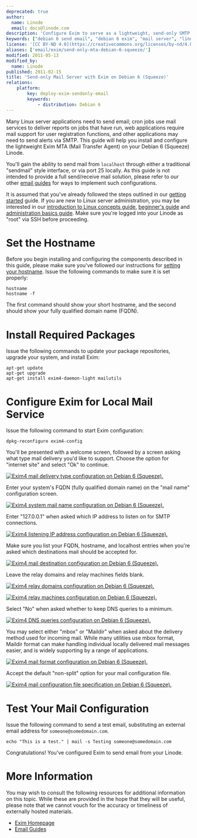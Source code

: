 ```yaml
---
deprecated: true
author:
  name: Linode
  email: docs@linode.com
description: 'Configure Exim to serve as a lightweight, send-only SMTP server on Debian 6.'
keywords: ["debian 6 send email", "debian 6 exim", "mail server", "linux mail", "smtp server", "debian exim", "debian squeeze"]
license: '[CC BY-ND 4.0](https://creativecommons.org/licenses/by-nd/4.0)'
aliases: ['email/exim/send-only-mta-debian-6-squeeze/']
modified: 2011-05-13
modified_by:
  name: Linode
published: 2011-02-15
title: 'Send-only Mail Server with Exim on Debian 6 (Squeeze)'
relations:
    platform:
        key: deploy-exim-sendonly-email
        keywords:
            - distribution: Debian 6
---
```


Many Linux server applications need to send email; cron jobs use mail services to deliver reports on jobs that have run, web applications require mail support for user registration functions, and other applications may need to send alerts via SMTP. This guide will help you install and configure the lightweight Exim MTA (Mail Transfer Agent) on your Debian 6 (Squeeze) Linode.

You'll gain the ability to send mail from `localhost` through either a traditional "sendmail" style interface, or via port 25 locally. As this guide is not intended to provide a full send/receive mail solution, please refer to our other [email guides](/docs/email/) for ways to implement such configurations.

It is assumed that you've already followed the steps outlined in our [getting started](/docs/getting-started/) guide. If you are new to Linux server administration, you may be interested in our [introduction to Linux concepts guide](/docs/tools-reference/introduction-to-linux-concepts/), [beginner's guide](/docs/platform/billing-and-support/linode-beginners-guide/) and [administration basics guide](/docs/tools-reference/linux-system-administration-basics/). Make sure you're logged into your Linode as "root" via SSH before proceeding.

# Set the Hostname

Before you begin installing and configuring the components described in this guide, please make sure you've followed our instructions for [setting your hostname](/docs/getting-started/#setting-the-hostname). Issue the following commands to make sure it is set properly:

    hostname
    hostname -f

The first command should show your short hostname, and the second should show your fully qualified domain name (FQDN).

# Install Required Packages

Issue the following commands to update your package repositories, upgrade your system, and install Exim:

    apt-get update
    apt-get upgrade
    apt-get install exim4-daemon-light mailutils

# Configure Exim for Local Mail Service

Issue the following command to start Exim configuration:

    dpkg-reconfigure exim4-config

You'll be presented with a welcome screen, followed by a screen asking what type mail delivery you'd like to support. Choose the option for "internet site" and select "Ok" to continue.

[![Exim4 mail delivery type configuration on Debian 6 (Squeeze).](98-debian-6-exim-01-general.png)](98-debian-6-exim-01-general.png)

Enter your system's FQDN (fully qualified domain name) on the "mail name" configuration screen.

[![Exim4 system mail name configuration on Debian 6 (Squeeze).](99-debian-6-exim-02-mail-name.png)](99-debian-6-exim-02-mail-name.png)

Enter "127.0.0.1" when asked which IP address to listen on for SMTP connections.

[![Exim4 listening IP address configuration on Debian 6 (Squeeze).](100-debian-6-exim-03-listen-ip.png)](100-debian-6-exim-03-listen-ip.png)

Make sure you list your FQDN, hostname, and localhost entries when you're asked which destinations mail should be accepted for.

[![Exim4 mail destination configuration on Debian 6 (Squeeze).](101-debian-6-exim-04-recipient-domains.png)](101-debian-6-exim-04-recipient-domains.png)

Leave the relay domains and relay machines fields blank.

[![Exim4 relay domains configuration on Debian 6 (Squeeze).](102-debian-6-exim-05-relay-domains.png)](102-debian-6-exim-05-relay-domains.png)

[![Exim4 relay machines configuration on Debian 6 (Squeeze).](103-debian-6-exim-06-relay-machines.png)](103-debian-6-exim-06-relay-machines.png)

Select "No" when asked whether to keep DNS queries to a minimum.

[![Exim4 DNS queries configuration on Debian 6 (Squeeze).](104-debian-6-exim-07-dns-queries.png)](104-debian-6-exim-07-dns-queries.png)

You may select either "mbox" or "Maildir" when asked about the delivery method used for incoming mail. While many utilities use mbox format, Maildir format can make handling individual locally delivered mail messages easier, and is widely supporting by a range of applications.

[![Exim4 mail format configuration on Debian 6 (Squeeze).](105-debian-6-exim-08-mail-format.png)](105-debian-6-exim-08-mail-format.png)

Accept the default "non-split" option for your mail configuration file.

[![Exim4 mail configuration file specification on Debian 6 (Squeeze).](106-debian-6-exim-09-split-config.png)](106-debian-6-exim-09-split-config.png)

# Test Your Mail Configuration

Issue the following command to send a test email, substituting an external email address for `someone@somedomain.com`.

    echo "This is a test." | mail -s Testing someone@somedomain.com

Congratulations! You've configured Exim to send email from your Linode.

# More Information

You may wish to consult the following resources for additional information on this topic. While these are provided in the hope that they will be useful, please note that we cannot vouch for the accuracy or timeliness of externally hosted materials.

- [Exim Homepage](http://www.exim.org/)
- [Email Guides](/docs/email/)



